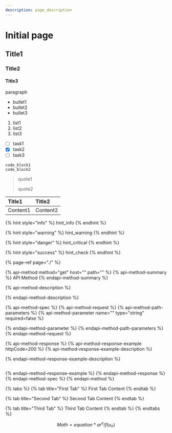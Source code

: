 ```yaml
---
description: page_description
---
```


# Initial page

## Title1

### Title2

#### Title3

paragraph

* bullet1
* bullet2
* bullet3

1. list1
2. list2
3. list3

* [ ] task1
* [x] task2
* [ ] task3

```text
code_block1
code_block2
```

> quote1
>
> quote2

| Title1 | Title2 |
| :--- | :--- |
| Content1 | Content2 |

{% hint style="info" %}
hint\_info
{% endhint %}

{% hint style="warning" %}
hint\_warning
{% endhint %}

{% hint style="danger" %}
hint\_critical
{% endhint %}

{% hint style="success" %}
hint\_check
{% endhint %}

{% page-ref page="./" %}

{% api-method method="get" host="" path="" %}
{% api-method-summary %}
API Method
{% endapi-method-summary %}

{% api-method-description %}

{% endapi-method-description %}

{% api-method-spec %}
{% api-method-request %}
{% api-method-path-parameters %}
{% api-method-parameter name="" type="string" required=false %}

{% endapi-method-parameter %}
{% endapi-method-path-parameters %}
{% endapi-method-request %}

{% api-method-response %}
{% api-method-response-example httpCode=200 %}
{% api-method-response-example-description %}

{% endapi-method-response-example-description %}

```

```
{% endapi-method-response-example %}
{% endapi-method-response %}
{% endapi-method-spec %}
{% endapi-method %}

{% tabs %}
{% tab title="First Tab" %}
First Tab Content
{% endtab %}

{% tab title="Second Tab" %}
Second Tab Content
{% endtab %}

{% tab title="Third Tab" %}
Third Tab Content
{% endtab %}
{% endtabs %}

$$
Math = equation * ar^e / f(u_n)
$$




